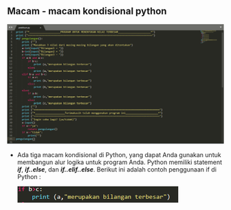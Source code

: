 
## Macam - macam kondisional python ##

![GitHub Logo](a.png)




- Ada tiga macam kondisional di Python, yang dapat Anda gunakan untuk membangun alur logika untuk program Anda.
Python memiliki statement _**if**_, _**if..else**_, dan _**if..elif..else**_.
Berikut ini adalah contoh penggunaan if di Python :

	![GitHub Logo](b.png)